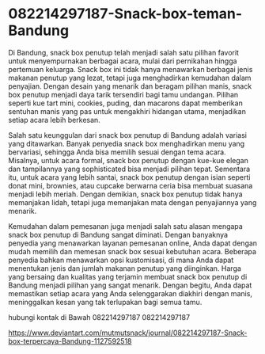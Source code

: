 # 082214297187-Snack-box-teman-Bandung
Di Bandung, snack box penutup telah menjadi salah satu pilihan favorit untuk menyempurnakan berbagai acara, mulai dari pernikahan hingga pertemuan keluarga. Snack box ini tidak hanya menawarkan berbagai jenis makanan penutup yang lezat, tetapi juga menghadirkan kemudahan dalam penyajian. Dengan desain yang menarik dan beragam pilihan manis, snack box penutup menjadi daya tarik tersendiri bagi tamu undangan. Pilihan seperti kue tart mini, cookies, puding, dan macarons dapat memberikan sentuhan manis yang pas untuk mengakhiri hidangan utama, menjadikan setiap acara lebih berkesan.

Salah satu keunggulan dari snack box penutup di Bandung adalah variasi yang ditawarkan. Banyak penyedia snack box menghadirkan menu yang bervariasi, sehingga Anda bisa memilih sesuai dengan tema acara. Misalnya, untuk acara formal, snack box penutup dengan kue-kue elegan dan tampilannya yang sophisticated bisa menjadi pilihan tepat. Sementara itu, untuk acara yang lebih santai, snack box penutup dengan isian seperti donat mini, brownies, atau cupcake berwarna ceria bisa membuat suasana menjadi lebih meriah. Dengan demikian, snack box penutup tidak hanya memanjakan lidah, tetapi juga memanjakan mata dengan penyajiannya yang menarik.

Kemudahan dalam pemesanan juga menjadi salah satu alasan mengapa snack box penutup di Bandung sangat diminati. Dengan banyaknya penyedia yang menawarkan layanan pemesanan online, Anda dapat dengan mudah memilih dan memesan snack box sesuai kebutuhan acara. Beberapa penyedia bahkan menawarkan opsi kustomisasi, di mana Anda dapat menentukan jenis dan jumlah makanan penutup yang diinginkan. Harga yang bersaing dan kualitas yang terjamin membuat snack box penutup di Bandung menjadi pilihan yang sangat menarik. Dengan begitu, Anda dapat memastikan setiap acara yang Anda selenggarakan diakhiri dengan manis, meninggalkan kesan yang tak terlupakan bagi semua tamu.


hubungi kontak di Bawah
082214297187
082214297187

https://www.deviantart.com/mutmutsnack/journal/082214297187-Snack-box-terpercaya-Bandung-1127592518



